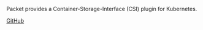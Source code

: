 <!-- <meta>
{
    "title":"Container Storage Interface",
    "slug":"container storage interface",
    "description":"K8s Container Storage Interface",
    "author":"Mo Lawler",
    "github":"usrdev",
    "date": "2019/12/18",
    "tag":["Devops", "Integrations"]
}
</meta> -->

Packet provides a Container-Storage-Interface (CSI) plugin for Kubernetes.

[GitHub](https://github.com/packethost/csi-packet)